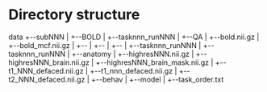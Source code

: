 # Directory structure

data
+--subNNN
|  +--BOLD
|     +--tasknnn_runNNN
|        +--QA
|        +--bold.nii.gz
|        +--bold_mcf.nii.gz
|        +--
|        +--
|        +--
|     +--tasknnn_runNNN
|     +--tasknnn_runNNN
|  +--anatomy
|     +--highresNNN.nii.gz
|     +--highresNNN_brain.nii.gz
|     +--highresNNN_brain_mask.nii.gz
|     +--t1_NNN_defaced.nii.gz
|     +--t1_nnn_defaced.nii.gz
|     +--t2_NNN_defaced.nii.gz
|  +--behav
|  +--model
|  +--task_order.txt

